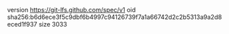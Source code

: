version https://git-lfs.github.com/spec/v1
oid sha256:b6d6ece3f5c9dbf6b4997c94126739f7a1a66742d2c2b5313a9a2d8eced1f937
size 3033
